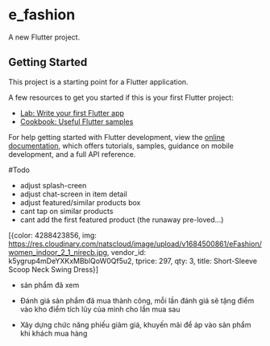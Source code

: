 # e_fashion

A new Flutter project.

## Getting Started

This project is a starting point for a Flutter application.

A few resources to get you started if this is your first Flutter project:

- [Lab: Write your first Flutter app](https://docs.flutter.dev/get-started/codelab)
- [Cookbook: Useful Flutter samples](https://docs.flutter.dev/cookbook)

For help getting started with Flutter development, view the
[online documentation](https://docs.flutter.dev/), which offers tutorials,
samples, guidance on mobile development, and a full API reference.


#Todo
<!-- dart run sqflite_common_ffi_web:setup -->
<!-- flutter run -d edge --web-renderer html -->

* adjust splash-creen
* adjust chat-screen in item detail
* adjust featured/similar products box
* cant tap on similar products
* cant add the first featured product (the runaway pre-loved...)

[{color: 4288423856, img:
https://res.cloudinary.com/natscloud/image/upload/v1684500861/eFashion/women_indoor_2_1_nirecb.jpg, vendor_id: 
k5ygrup4mDeYXKxMBblQoW0Qf5u2, tprice: 297, qty: 3, title: Short-Sleeve Scoop Neck Swing Dress}]

- sản phẩm đã xem

- Đánh giá sản phẩm đã mua thành công, mỗi lần đánh giá sẽ tặng điểm vào kho điểm tích lũy của mình cho lần mua sau 

- Xây dựng chức năng phiếu giảm giá, khuyến mãi để áp vào sản phẩm khi khách mua hàng